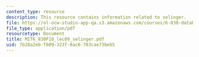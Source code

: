 ```yaml
---
content_type: resource
description: This resource contains information related to selinger.
file: https://ol-ocw-studio-app-qa.s3.amazonaws.com/courses/6-830-database-systems-fall-2010/7b28a2ebf609323f8ac6783cae73beb5_MIT6_830F10_lec09_selinger.pdf
file_type: application/pdf
resourcetype: Document
title: MIT6_830F10_lec09_selinger.pdf
uid: 7b28a2eb-f609-323f-8ac6-783cae73beb5
---
```


